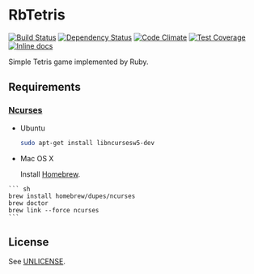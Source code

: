 # RbTetris

[![Build Status](https://travis-ci.org/yous/rbtetris.svg?branch=master)](https://travis-ci.org/yous/rbtetris)
[![Dependency Status](https://gemnasium.com/yous/rbtetris.svg)](https://gemnasium.com/yous/rbtetris)
[![Code Climate](https://codeclimate.com/github/yous/rbtetris.png)](https://codeclimate.com/github/yous/rbtetris)
[![Test Coverage](https://codeclimate.com/github/yous/rbtetris/coverage.png)](https://codeclimate.com/github/yous/rbtetris)
[![Inline docs](http://inch-ci.org/github/yous/rbtetris.png?branch=master)](http://inch-ci.org/github/yous/rbtetris)

Simple Tetris game implemented by Ruby.

## Requirements

### [Ncurses][]

[Ncurses]: https://www.gnu.org/software/ncurses/ncurses.html

- Ubuntu

    ``` sh
    sudo apt-get install libncursesw5-dev
    ```

- Mac OS X

    Install [Homebrew][].

[Homebrew]: http://brew.sh

    ``` sh
    brew install homebrew/dupes/ncurses
    brew doctor
    brew link --force ncurses
    ```

## License

See [UNLICENSE](UNLICENSE).
